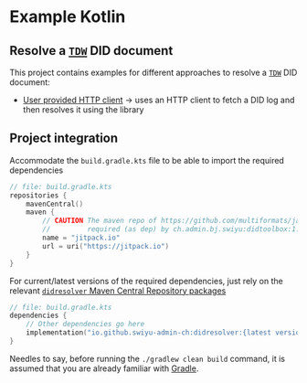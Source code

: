 # Example Kotlin

## Resolve a [`TDW`](https://identity.foundation/didwebvh/v0.3) DID document

This project contains examples for different approaches to resolve a [`TDW`](https://identity.foundation/didwebvh/v0.3) DID document:
- [User provided HTTP client](/src/main/kotlin/Main.kt) -> uses an HTTP client to fetch a DID log and then resolves it using the library

## Project integration

Accommodate the `build.gradle.kts` file to be able to import the required dependencies
```kotlin
// file: build.gradle.kts
repositories {
    mavenCentral()
    maven {
        // CAUTION The maven repo of https://github.com/multiformats/java-multibase
        //         required (as dep) by ch.admin.bj.swiyu:didtoolbox:1.*.*
        name = "jitpack.io"
        url = uri("https://jitpack.io")
    }
}
```

For current/latest versions of the required dependencies, just rely on the relevant [`didresolver` Maven Central Repository packages](https://repo1.maven.org/maven2/io/github/swiyu-admin-ch/didresolver)
```kotlin
// file: build.gradle.kts
dependencies {
    // Other dependencies go here
    implementation("io.github.swiyu-admin-ch:didresolver:{latest version as seen in repository}")
}
```

Needles to say, before running the `./gradlew clean build` command, it is assumed that you are already familiar with [Gradle](https://docs.github.com/articles/configuring-gradle-for-use-with-github-package-registry).
